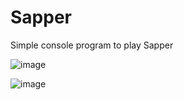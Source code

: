 # Sapper
Simple console program to play Sapper


![image](https://github.com/Verius50/Sapper/assets/101472727/7a34110d-10ae-43a0-8df3-3e7f30f2bd29)

![image](https://github.com/Verius50/Sapper/assets/101472727/d4ac83dc-4e71-4817-9a12-95afe11e6f94)
